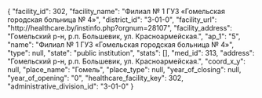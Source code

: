 {
    "facility_id": 302,
    "facility_name": "Филиал № 1 ГУЗ «Гомельская городская больница № 4»",
    "district_id": "3-01-0",
    "facility_url": "http:\/\/healthcare.by\/instinfo.php?orgnum=28107",
    "facility_address": "Гомельский р-н, р.п. Большевик, ул. Красноармейская.",
    "ap_1": "5",
    "name": "Филиал № 1 ГУЗ «Гомельская городская больница № 4»",
    "type": null,
    "state": "public institution",
    "stats": [],
    "med_id": 313,
    "address": "Гомельский р-н, р.п. Большевик, ул. Красноармейская.",
    "coord_x_y": null,
    "place_name": "Гомель",
    "place_type": null,
    "year_of_closing": null,
    "year_of_opening": "0",
    "healthcare_facility_key": 302,
    "administrative_division_id": "3-01-0"
}